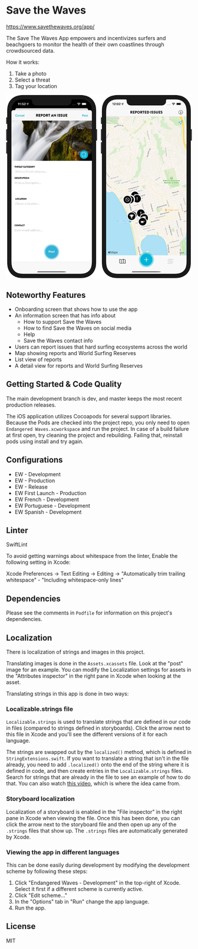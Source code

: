 # Save the Waves

https://www.savethewaves.org/app/

The Save The Waves App empowers and incentivizes surfers and beachgoers to monitor the health of their own coastlines through crowdsourced data.

How it works:

1. Take a photo
1. Select a threat
1. Tag your location

![Screenshots of the app](/screenshots.png)

## Noteworthy Features

- Onboarding screen that shows how to use the app
- An information screen that has info about
  - How to support Save the Waves
  - How to find Save the Waves on social media
  - Help
  - Save the Waves contact info
- Users can report issues that hard surfing ecosystems across the world
- Map showing reports and World Surfing Reserves
- List view of reports
- A detail view for reports and World Surfing Reserves

## Getting Started & Code Quality

The main development branch is dev, and master keeps the most recent production releases.

The iOS application utilizes Cocoapods for several support libraries. Because the Pods are checked into the project repo, you only need to open `Endangered Waves.xcworkspace` and run the project. In case of a build failure at first open, try cleaning the project and rebuilding. Failing that, reinstall pods using install and try again.

## Configurations

- EW - Development
- EW - Production
- EW - Release
- EW First Launch - Production
- EW French - Development
- EW Portuguese - Development
- EW Spanish - Development

## Linter

SwiftLint

To avoid getting warnings about whitespace from the linter, Enable the following setting in Xcode:

Xcode Preferences -> Text Editing -> Editing -> "Automatically trim trailing whitespace" - "Including whitespace-only lines"

## Dependencies

Please see the comments in `Podfile` for information on this project's dependencies.

## Localization

There is localization of strings and images in this project.

Translating images is done in the `Assets.xcassets` file. Look at the "post" image for an example. You can modify the Localization settings for assets in the "Attributes inspector" in the right pane in Xcode when looking at the asset.

Translating strings in this app is done in two ways:

### Localizable.strings file

`Localizable.strings` is used to translate strings that are defined in our code in files (compared to strings defined in storyboards). Click the arrow next to this file in Xcode and you'll see the different versions of it for each language.

The strings are swapped out by the `localized()` method, which is defined in `StringExtensions.swift`. If you want to translate a string that isn't in the file already, you need to add `.localized()` onto the end of the string where it is defined in code, and then create entries in the `Localizable.strings` files. Search for strings that are already in the file to see an example of how to do that. You can also watch [this video](https://www.youtube.com/watch?v=WSI_LS3Yq8I), which is where the idea came from.

### Storyboard localization

Localization of a storyboard is enabled in the "File inspector" in the right pane in Xcode when viewing the file. Once this has been done, you can click the arrow next to the storyboard file and then open up any of the `.strings` files that show up. The `.strings` files are automatically generated by Xcode.

### Viewing the app in different languages

This can be done easily during development by modifying the development scheme by following these steps:

1. Click "Endangered Waves - Development" in the top-right of Xcode. Select it first if a different scheme is currently active.
1. Click "Edit scheme..."
1. In the "Options" tab in "Run" change the app language.
1. Run the app.

## License

MIT
